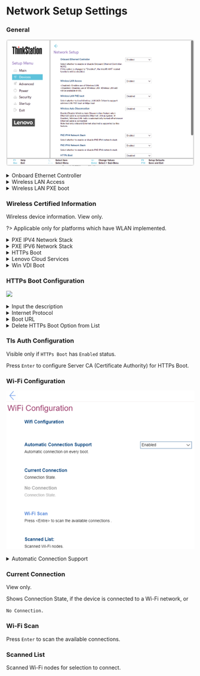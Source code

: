 # Network Setup Settings #

### General ###
![](./img/ts_networksetup.png)
<!--![](./img/networksetup.png)-->

<details><summary>Onboard Ethernet Controller</summary>

Whether to enable the Onboard Ethernet Controller.

Options:

1. **Enabled** – Default.
2. Disabled.

!> When `Disabled`:<br>    •`PXE IPV4 Network Stack` setting becomes unavailable<br>    •`PXE IPV6 Network Stack` setting becomes unavailable

!> Intel only: if `Disabled`, Intel(R) AMT functions are disabled.

!> AMD only: if `Disabled`, DASH functions will be disabled.

| WMI Setting name | Values | SVP / SMP Req'd | AMD/Intel |
|:---|:---|:---|:---|
| OnboardEthernetController | Disabled, Enabled | yes | Both |
</details>

<details><summary>Wireless LAN Access</summary>

Whether Wireless LAN will be available in OS.

Options:

1. **Enabled** - Default.
2. Disabled.

| WMI Setting name | Values | SVP / SMP Req'd | AMD/Intel |
|:---|:---|:---|:---|
| WirelessLANAccess | Disabled, Enabled | yes | Both |
</details>

<details><summary>Wireless LAN PXE boot</summary>

Whether to support wireless LAN PXE (Pre-boot Execution Environment) boot or HTTPs boot.

?> This works by loading the Wireless LAN (Local Area Network) UNDI (Universal Network Driver Interface) Driver.

1. Enabled.
2. **Disabled** – Default.

| WMI Setting name | Values | SVP / SMP Req'd | AMD/Intel |
|:---|:---|:---|:---|
| WirelessLANPXE | Disabled, Enabled  | yes | Both |
</details>

### Wireless Certified Information ###

Wireless device information. View only.

?> Applicable only for platforms which have WLAN implemented.

<!-- NO WMI -->

<details><summary>PXE IPV4 Network Stack</summary>

Options:

1. **Enabled** – Default.
2. Disabled

?> Unavailable if `Onboard Ethernet Controller` is set to `Disabled`.

| WMI Setting name | Values | SVP / SMP Req'd | AMD/Intel |
|:---|:---|:---|:---|
| PXEIPV4NetworkStack | Disabled, Enabled | yes | Both |
</details>

<details><summary>PXE IPV6 Network Stack</summary>

Options:

1. **Enabled** – Default.
2. Disabled

?> Unavailable if `Onboard Ethernet Controller` is set to `Disabled`.

| WMI Setting name | Values | SVP / SMP Req'd | AMD/Intel |
|:---|:---|:---|:---|
| PXEIPV6NetworkStack | Disabled, Enabled | yes | Both |
</details>

<details><summary>HTTPs Boot</summary>
This setting controls whether or not the system can boot over HTTPS. When enabled, additional configuration may be required. The HTTPS Boot and related settings are not configurable through WMI.

Options:

1. Enabled – the `HTTPs Boot Configuration` and `Tls Auth Configuration` will be shown for custom configuration.
2. **Disabled** – Default.

<!-- 
| WMI Setting name | Values | SVP / SMP Req'd | AMD/Intel |
|:---|:---|:---|:---|
|  |  | yes | Both |

NO WMI -->
</details>

<details><summary>Lenovo Cloud Services</summary>

?> Only available if `Secure Boot` is `Enabled`.

Whether to boot system with `Lenovo Cloud` selected through boot menu, so that BIOS boots to Lenovo Cloud server directly, which provides various cloud services.

Options:

1. Enabled.
2. **Disabled** – Default.

?> Once the feature is enabled, then it becomes available for selection in `BIOS -> Startup -> Edit Boot Order`, or `BIOS -> Startup -> Network Boot`, or via F12 Boot Menu.<br><br /> When `Lenovo Cloud Services` booted, then following options will be available for selection:<br />
•**Lenovo Cloud Deploy (ITC)** – sends Factory-Style images to customers for deployment in the field. <br /> Additional information: [Lenovo Cloud Deploy](https://www.lenovoclouddeploy.com/en/auth/welcome).<br /> •**Windows Virtual Desktop (VDI)** – provides the VDI environment to customer. VDI itself must be setup by the customer (IT Admin). If this option is selected, then it will become available as a boot option. <br /><br /> Additional information is available here: [Client Virtualization & Infrastructure Solutions - Lenovo](https://www.lenovo.com/lt/lt/data-center/solutions/client-virtualization) and [Windows Virtual Desktop](https://www.microsoft.com/en-us/microsoft-365/blog/2019/09/30/windows-virtual-desktop-generally-available-worldwide/).

<!--
| WMI Setting name | Values | SVP / SMP Req'd | AMD/Intel |
|:---|:---|:---|:---|
|  |  | yes | Both |
-->
</details>


<details><summary>Win VDI Boot</summary>

Win VDI (Virtual Desktop Infrastructure) Boot.

Whether to boot the system with `Win VDI Boot` selected through boot menu, so that BIOS boots to Lenovo Cloud server, to load VDI service.

Options:

1. Enabled.
2. **Disabled** – Default.

<!--
| WMI Setting name | Values | SVP / SMP Req'd | AMD/Intel |
|:---|:---|:---|:---|
|  |  |  | Both |
-->
</details>

### HTTPs Boot Configuration ###

![](./img/httpsbootconfig.png) 

<details><summary>Input the description</summary>

Input a label for new created URL, press `Enter`, and it will be displayed in the boot sequence menu.

<!--
| WMI Setting name | Values | SVP / SMP Req'd | AMD/Intel |
|:---|:---|:---|:---|
|  |  |  | Both |
-->
</details>

<details><summary>Internet Protocol</summary>

Select Internet Protocol to use for this HTTPs Boot option.

Options:

1. **Ipv4** – Default.
2. Ipv6

<!--
| WMI Setting name | Values | SVP / SMP Req'd | AMD/Intel |
|:---|:---|:---|:---|
|  |  |  | Both |
-->
</details>

<details><summary>Boot URL</summary>

A new Boot Option will be created according to this Boot URL.

Accepts HTTPs URLs only.

?> Use `Tls Auth Configuration` to import the CA (Certificate Authority) to support the HTTPs boot.

<!--
| WMI Setting name | Values | SVP / SMP Req'd | AMD/Intel |
|:---|:---|:---|:---|
|  |  |  | Both |
-->
</details>

<details><summary>Delete HTTPs Boot Option from List</summary>

The list of HTTPs Boot options. <br>

Select and press `Enter` to remove an EFI HTTPs boot option.

<!--
| WMI Setting name | Values | SVP / SMP Req'd | AMD/Intel |
|:---|:---|:---|:---|
|  |  |  | Both |
-->
</details>

### Tls Auth Configuration ###

Visible only if `HTTPs Boot` has `Enabled` status.<br>

Press `Enter` to configure Server CA (Certificate Authority) for HTTPs Boot. 

<!--
| WMI Setting name | Values | SVP / SMP Req'd | AMD/Intel |
|:---|:---|:---|:---|
|  |  |  | Both |
-->

### Wi-Fi Configuration ###

![](./img/wificonfig.png)

<details><summary>Automatic Connection Support</summary>

Whether to enable or disable automatic Wifi connection on every boot.

1. Enabled
2. **Disabled** - Default.

<!--
| WMI Setting name | Values | SVP / SMP Req'd | AMD/Intel |
|:---|:---|:---|:---|
|  |  |  | Both |
-->
</details>

### Current Connection ###

View only.

Shows Connection State, if the device is connected to a Wi-Fi network, or

`No Connection.`

### Wi-Fi Scan ###

Press `Enter` to scan the available connections.

### Scanned List ###

Scanned Wi-Fi nodes for selection to connect.
